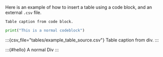 Here is an example of how to insert a table using a code block, and an external `.csv` file.

```{csv_file="tables/example_table_source.csv"}
Table caption from code block.
```

```python
print("This is a normal codeblock")
```

:::{csv_file="tables/example_table_source.csv"}
Table caption from div.
:::


:::{#hello}
A normal Div
:::

